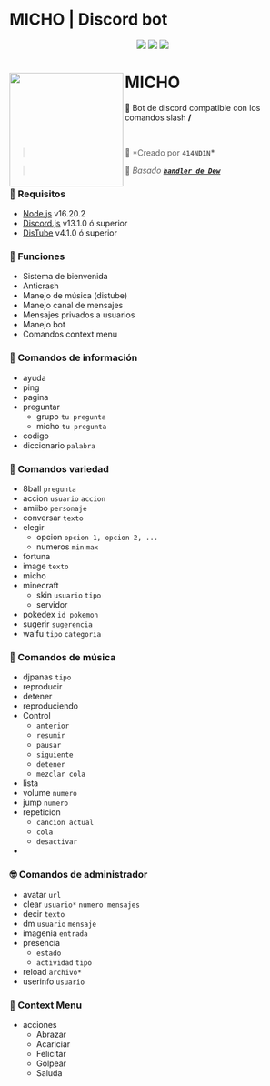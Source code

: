 # MICHO | Discord bot

<div align="center">

<a href="https://www.nodejs.org" target="_blank"><img src="https://img.shields.io/badge/-NODE.JS-6DA55F?style=for-the-badge&logo=nodedotjs&logoColor=white"/></a> <a href="https://discord.js.org/#/" target="_blank"><img src="https://img.shields.io/badge/-DISCORD%20JS-5a69ea?style=for-the-badge&logo=discord&logoColor=white"/></a> <a href="https://distube.js.org/#/docs/DisTube/stable/general/welcome" target="_blank"><img src="https://img.shields.io/badge/-distube-ed4245?style=for-the-badge&logo=youtube&logoColor=white"/></a>

</div>

<div>
  <img width="200" align="left" src="https://i.imgur.com/fw4Oa3n.jpg"/>
  <h1>MICHO</h1>
  <p>
    💬 Bot de discord compatible con los comandos slash <b>/</b>
  </p>
  <br>
</div>

> 👤 \*Creado por **`414ND1N`\***

> 👤 _Basado [**`handler de Dew`**](https://github.com/dewstouh/handler-v14)_

### 📝 Requisitos
- [Node.js](https://nodejs.org/es/) v16.20.2 
- [Discord.js](https://discord.js.org/#/) v13.1.0 ó superior
- [DisTube](https://distube.js.org/#/docs/DisTube/stable/general/welcome) v4.1.0 ó superior

### 🔧 Funciones

- Sistema de bienvenida
- Anticrash
- Manejo de música (distube)
- Manejo canal de mensajes
- Mensajes privados a usuarios
- Manejo bot
- Comandos context menu

### 💬 Comandos de información

- ayuda
- ping
- pagina
- preguntar 
    - grupo `tu pregunta`
    - micho `tu pregunta`
- codigo
- diccionario `palabra`


### 💱 Comandos variedad

- 8ball `pregunta`
- accion `usuario` `accion`
- amiibo `personaje`
- conversar `texto`
- elegir 
    - opcion `opcion 1, opcion 2, ...`
    - numeros `min` `max`
- fortuna
- image `texto`
- micho
- minecraft 
    - skin `usuario` `tipo`
    - servidor
- pokedex `id pokemon`
- sugerir `sugerencia`
- waifu `tipo` `categoria`


### 🎵 Comandos de música

- djpanas `tipo`
- reproducir
- detener
- reproduciendo
- Control
  - `anterior`
  - `resumir`
  - `pausar`
  - `siguiente`
  - `detener`
  - `mezclar cola`
- lista
- volume `numero`
- jump `numero`
- repeticion
  - `cancion actual`
  - `cola`
  - `desactivar`
- 

### 🤓 Comandos de administrador
- avatar `url` 
- clear `usuario*` `numero mensajes`
- decir `texto`
- dm `usuario` `mensaje`
- imagenia `entrada`
- presencia 
  - `estado`
  - `actividad` `tipo`
- reload `archivo*`
- userinfo `usuario`

### 👀 Context Menu
- acciones
  - Abrazar
  - Acariciar
  - Felicitar
  - Golpear
  - Saluda